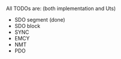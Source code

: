All TODOs are: (both implementation and Uts)

- SDO segment (done)
- SDO block
- SYNC
- EMCY
- NMT
- PDO